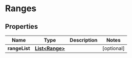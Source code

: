 
# Ranges

## Properties
Name | Type | Description | Notes
------------ | ------------- | ------------- | -------------
**rangeList** | [**List&lt;Range&gt;**](Range.md) |  |  [optional]



